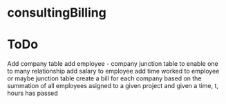 # consultingBilling


# ToDo
Add company table 
add employee - company junction table to enable one to many relationship
add salary to employee
add time worked to employee or maybe junction table
create a bill for each company based on the summation of all employees asigned to a given project and given a time, t, hours has passed

